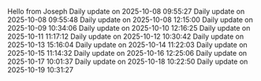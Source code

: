 ﻿Hello from Joseph
Daily update on 2025-10-08 09:55:27
Daily update on 2025-10-08 09:55:48
Daily update on 2025-10-08 12:15:00
Daily update on 2025-10-09 10:34:06
Daily update on 2025-10-10 12:16:25
Daily update on 2025-10-11 11:17:12
Daily update on 2025-10-12 10:30:42
Daily update on 2025-10-13 15:16:04
Daily update on 2025-10-14 11:22:03
Daily update on 2025-10-15 11:14:32
Daily update on 2025-10-16 12:25:06
Daily update on 2025-10-17 10:01:37
Daily update on 2025-10-18 10:22:50
Daily update on 2025-10-19 10:31:27
